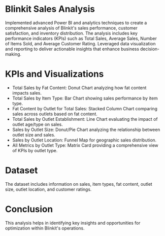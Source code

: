 # Blinkit Sales Analysis
Implemented advanced Power BI and analytics techniques to create a comprehensive analysis of Blinkit's sales performance, customer satisfaction, and inventory distribution. The analysis includes key performance indicators (KPIs) such as Total Sales, Average Sales, Number of Items Sold, and Average Customer Rating. Leveraged data visualization and reporting to deliver actionable insights that enhance business decision-making.


# KPIs and Visualizations

- Total Sales by Fat Content: Donut Chart analyzing how fat content impacts sales.
- Total Sales by Item Type: Bar Chart showing sales performance by item type.
- Fat Content by Outlet for Total Sales: Stacked Column Chart comparing sales across outlets based on fat content.
- Total Sales by Outlet Establishment: Line Chart evaluating the impact of outlet age/type on sales.
- Sales by Outlet Size: Donut/Pie Chart analyzing the relationship between outlet size and sales.
- Sales by Outlet Location: Funnel Map for geographic sales distribution.
- All Metrics by Outlet Type: Matrix Card providing a comprehensive view of KPIs by outlet type.

# Dataset
The dataset includes information on sales, item types, fat content, outlet size, outlet location, and customer ratings.

# Conclusion
This analysis helps in identifying key insights and opportunities for optimization within Blinkit's operations.


